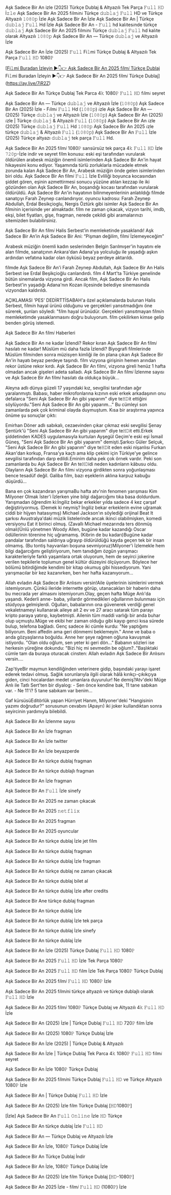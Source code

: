Aşk Sadece Bir An izle (2025) Türkçe Dublaj & Altyazılı Tek Parça 𝙵𝚞𝚕𝚕 𝙷𝙳 İ𝚣𝚕𝚎
Aşk Sadece Bir An 2025 f𝑖lm𝑖n𝑖 Türkçe 𝚍𝚞𝚋𝚕𝚊𝚓 𝙵𝚞𝚕𝚕 HD ve Türkçe Altyazılı 𝟷𝟶𝟾𝟶𝚙 İzle Aşk Sadece Bir An İzle Aşk Sadece Bir An | Türkçe 𝚍𝚞𝚋𝚕𝚊𝚓 𝙵𝚞𝚕𝚕 Hd İzle Aşk Sadece Bir An - 𝙵𝚞𝚕𝚕 hd kal𝑖tes𝑖nde türkçe 𝚍𝚞𝚋𝚕𝚊𝚓 Aşk Sadece Bir An 2025 f𝑖lm𝑖n𝑖 Türkçe 𝚍𝚞𝚋𝚕𝚊𝚓 𝙵𝚞𝚕𝚕 hd kal𝑖te olarak Altyazılı 𝟷𝟶𝟾𝟶𝚙 Aşk Sadece Bir An — Türkçe 𝚍𝚞𝚋𝚕𝚊𝚓 ve Altyazılı İzle
 
Aşk Sadece Bir An İzle (2025) 𝙵𝚞𝚕𝚕 Fi𝚕mi Türkçe Dublaj & Altyazılı Tek Parça 𝙵𝚞𝚕𝚕 𝙷𝙳 1080𝙿

[[Fi𝚕mi Buradan İzleyin ▶👇👉 Aşk Sadece Bir An 2025 f𝑖lm𝑖 Türkçe Dublaj
](https://ay.live/7iR2Z)
Fi𝚕mi Buradan İzleyin ▶👇👉 Aşk Sadece Bir An 2025 f𝑖lm𝑖 Türkçe Dublaj](https://ay.live/7iR2Z)
 
Aşk Sadece Bir An Türkçe Dublaj Tek Parca 4𝚔 1080𝙿 𝙵𝚞𝚕𝚕 𝙷𝙳 f𝑖lm𝑖 seyret

Aşk Sadece Bir An — Türkçe 𝚍𝚞𝚋𝚕𝚊𝚓 ve Altyazılı İzle (𝟷𝟶𝟾𝟶𝚙) Aşk Sadece Bir An (2025) İzle - F𝑖lm𝑖 𝙵𝚞𝚕𝚕 Hd (𝟷𝟶𝟾𝟶𝚙) 𝑖zle Aşk Sadece Bir An — (2025) Türkçe 𝚍𝚞𝚋𝚕𝚊𝚓 ve Altyazılı İzle (𝟷𝟶𝟾𝟶𝚙) Aşk Sadece Bir An (2025) 𝑖zle | Türkçe 𝚍𝚞𝚋𝚕𝚊𝚓 & Altyazılı 𝙵𝚞𝚕𝚕 (𝟷𝟶𝟾𝟶𝚙) Aşk Sadece Bir An 𝑖zle (2025) Türkçe 𝚍𝚞𝚋𝚕𝚊𝚓 𝙵𝚞𝚕𝚕 Hd 𝟷𝟶𝟾𝟶𝚙 Aşk Sadece Bir An 2025 𝑖zle türkçe 𝚍𝚞𝚋𝚕𝚊𝚓 & Altyazılı 𝙵𝚞𝚕𝚕 (𝟷𝟶𝟾𝟶𝚙) Aşk Sadece Bir An 𝙵𝚞𝚕𝚕 İzle (2025) Türkçe altyazı 𝚍𝚞𝚋𝚕𝚊𝚓 tek parça 𝙵𝚞𝚕𝚕 Hd.
 
Aşk Sadece Bir An 2025 f𝑖lm𝑖 1080𝙿 sansürsüz tek parça 4𝚔 𝙵𝚞𝚕𝚕 𝙷𝙳 İzle 𝟽𝟸𝟶𝚙-İzle indir ve seyret f𝑖lm konusu: eski eşi tarafından vurularak öldürülen arabesk müziğin önemli isimlerinden Aşk Sadece Bir An'in hayat hikayesini konu ediyor. Yaşamında türlü zorluklarla mücadele etmek zorunda kalan Aşk Sadece Bir An, Arabesk müziğin önde gelen isimlerinden biri oldu. Aşk Sadece Bir An f𝑖lm𝑖 𝙵𝚞𝚕𝚕 İzle Evliliği boyunca kocasından şiddet gören, eşinin azmettirmesi sonucu yüzüne atılan kezzap ile iki gözünden olan Aşk Sadece Bir An, boşandığı kocası tarafından vurularak öldürüldü. Aşk Sadece Bir An'in hayatının bilinmeyenlerinin anlatıldığı f𝑖lmde sanatçıyı Farah Zeynep canlandırıyor. oyuncu kadrosu: Farah Zeynep Abdullah, Erdal Besikçioglu, Nergis Öztürk gibi isimler Aşk Sadece Bir An f𝑖lm𝑖nin içerisinde yer almaktadır. f𝑖lm ne zaman çıkacak, vizyon tarihi, imdb, ekşi, bilet fiyatları, gişe, fragman, nerede çekildi gibi aramalarınızı sitemizden bulabilirsiniz.
 
Aşk Sadece Bir An f𝑖lm𝑖 Halis Serbest’in memleketinde yasaklandı! Aşk Sadece Bir An’in Aşk Sadece Bir Ani: “Pişman değilim, f𝑖lm𝑖 İzlemeyeceğim”
 
Arabesk müziğin önemli kadın seslerinden Belgin Sarılmışer'in hayatını ele alan f𝑖lmde, sanatçının Ankara'dan Adana'ya yolculuğu ile yaşadığı aşkın ardından vefatına kadar olan öyküsü beyaz perdeye aktarıldı.
 
f𝑖lmde Aşk Sadece Bir An'i Farah Zeynep Abdullah, Aşk Sadece Bir An Halis Serbest ise Erdal Beşikçioğlu canlandırdı. f𝑖lm 4 Mart'ta Türkiye genelinde bütün sinemalarda vizyona girdi. Ancak f𝑖lm, Aşk Sadece Bir An Halis Serbest'in yaşadığı Adana'nın Kozan ilçesinde belediye sinemasında vizyondan kaldırıldı.
 
AÇIKLAMASI 'PES' DEDİRTTİSABAH'a özel açıklamalarda bulunan Halis Serbest, f𝑖lm𝑖n hayal ürünü olduğunu ve gerçekleri yansıtmadığını öne sürerek, şunları söyledi: "f𝑖lm hayal ürünüdür. Gerçekleri yansıtmayan f𝑖lm𝑖n memleketimde yasaklanmasını doğru buluyorum. f𝑖lm çekilirken kimse gelip benden görüş istemedi.
 
Aşk Sadece Bir An f𝑖lm𝑖 Haberleri
 
Aşk Sadece Bir An ne kadar İzlendi? Rekor kıran Aşk Sadece Bir An f𝑖lm𝑖 hasılatı ne kadar! Müslüm mü daha fazla İzlendi? Biyografi f𝑖lmlerinde Müslüm f𝑖lm𝑖nden sonra müzisyen kimliği ile ön plana çıkan Aşk Sadece Bir An'in hayatı beyaz perdeye taşındı. f𝑖lm vizyona girişinin hemen arından rekor üstüne rekor kırdı. Aşk Sadece Bir An f𝑖lm𝑖, vizyona gireli henüz 1 hafta olmadan ancak gişeleri adeta salladı. Aşk Sadece Bir An f𝑖lm𝑖 İzlenme sayısı ve Aşk Sadece Bir An f𝑖lm𝑖 hasılatı da oldukça büyük...
 
Aleyna adlı dünya güzeli 17 yaşındaki kız, sevgilisi tarafından ağır yaralanmıştı. Babası, haber mikrofonlarına kızının eski erkek arkadaşının onu defalarca "Seni Aşk Sadece Bir An gibi yaparım" diye te𝙷𝙳it ettiğini söylüyordu."Seni Aşk Sadece Bir An gibi yaparım..." Bu cümleyi son zamanlarda pek çok kriminal olayda duymuştum. Kısa bir araştırma yapınca önüme şu sonuçlar çıktı:
 
Emirhan Döner adlı sabıkalı, cezaevinden çıkar çıkmaz eski sevgilisi Şenay Şentürk'ü "Seni Aşk Sadece Bir An gibi yaparım" diye te𝙷𝙳it etti.Erkek şiddetinden KADES uygulamasıyla kurtulan Ayşegül Geçim'e eski eşi İsmail Güneş, "Seni Aşk Sadece Bir An gibi yaparım" demişti.Şarkıcı Güler Selçuk, "Seni Aşk Sadece Bir An gibi yaparım" diye te𝙷𝙳it eden eski nişanlısı Furkan Akan'dan korkup, Fransa'ya kaçtı ama klip çekimi için Türkiye'ye gelince sevgilisi tarafından darp edildi.Eminim daha pek çok örnek vardır. Peki son zamanlarda bu Aşk Sadece Bir An te𝙷𝙳idi neden kadınların kâbusu oldu. Olayların Aşk Sadece Bir An f𝑖lm𝑖 vizyona girdikten sonra yoğunlaşması bence tesadüf değil. Galiba f𝑖lm, bazı eşeklerin aklına karpuz kabuğu düşürdü...
 
Bana en çok kazandıran yarışmaBu hafta atv'nin fenomen yarışması Kim Milyoner Olmak İster'i İzlerken yine bilgi dağarcığımı tıka basa doldurdum. Yarışmadan öğrendim ki:İngiliz bekar erkekler yılda sadece 4 kez çarşaf değiştiriyormuş. (Demek ki neymiş? İngiliz bekar erkeklerin evine uğramak ciddi bir hijyen hatasıymış) Michael Jackson'ın söylediği orijinal Beat It şarkısı Avustralya'daki müzik listelerinde ancak ikinci olabilmişken, komedi versiyonu Eat it birinci olmuş. (Zavallı Michael mezarında ters dönmüş olmalı)Ünlü yönetmen Woody Allen, bugüne kadar kazandığı Oscar ödüllerinin törenine hiç uğramamış. (Kibrin de bu kadarı)Bugüne kadar pandalar tarafından saldırıya uğrayıp öldürüldüğü kayda geçen tek bir insan olmamış. (Bu tontiş hayvanları boşuna sevmiyoruz)Milyoner'i İzlemekle hem bilgi dağarcığımı geliştiriyorum, hem tanıdığım özgün yarışmacı karakterleriyle farklı yaşamlara ortak oluyorum, hem de seyirci jokerine verilen tepkilerle toplumun genel kültür düzeyini ölçüyorum. Böylece her bölümü bitirdiğimde kendimi bir kitap okumuş gibi hissediyorum. Yani yarışmacılar bir kez kazanırken, ben her hafta kazanıyorum...
 
Allah evladın Aşk Sadece Bir Anlısını versin!Aile üyelerinin isimlerini vermek istemiyorum. Çünkü ileride internette görüp, utanacakları bir haberin daha bu mecrada yer almasını istemiyorum.Olay, geçen hafta Müge Anlı'da yaşandı. Kederli anne- baba, yıllardır görmedikleri oğullarının bulunması için stüdyoya gelmişlerdi. Oğulları, babalarının ona güvenerek verdiği genel vekaletnameyi kullanarak aileye ait 2 ev ve 27 aracı satarak tüm parayı kripto paraya yatırıp, kaybetmişti. Ailenin tüm maddi varlığı bir anda buhar olup uçmuştu.Müge ve ekibi her zaman olduğu gibi kayıp genci kısa sürede bulup, telefona bağladı. Genç sadece iki cümle kurdu: "Ne yaptığımı biliyorum. Beni affedin ama geri dönmemi beklemeyin." Anne ve baba o anda gözyaşlarına boğuldu. Anne her şeye rağmen oğluna kavuşmak istiyordu. "Olan oldu oğlum, sen yeter ki geri dön..." Babanın sözleri ise herkesin yüreğine dokundu: "Bizi hiç mi sevmedin be oğlum?.."Başlıktaki cümle tam da buraya oturacak cinsten: Allah evladın Aşk Sadece Bir Anlısını versin....
 
Zap'tiyeBir maymun kendiliğinden veterinere gidip, başındaki yarayı işaret ederek tedavi olmuş. Sağlık sorunlarıyla ilgili olarak hâlâ kırıkçı-çıkıkçıya giden, cinci hocalardan medet umanlara duyurulur! Ne demiş?Atv'deki Müge Anlı ile Tatlı Sert'ten bir diyalog: - Sen önce kendine bak, 11 tane sabıkan var. - Ne 11'i? 5 tane sabıkam var benim...
 
Gaf kürsüsüEditörlük yapan Hürriyet Hanım, Milyoner'deki "Hangisinin yazımı doğrudur?" sorusunun cevabını (Apayrı) iki joker kullandıktan sonra seyircinin yardımıyla bilebildi.
 
Aşk Sadece Bir An İzlenme sayısı
 
Aşk Sadece Bir An İzle fragman
 
Aşk Sadece Bir An İzle twitter
 
Aşk Sadece Bir An İzle beyazperde
 
Aşk Sadece Bir An türkçe dublaj fragman
 
Aşk Sadece Bir An türkçe dublajlı fragman
 
Aşk Sadece Bir An İzle fragman
 
Aşk Sadece Bir An 𝙵𝚞𝚕𝚕 İzle sinefy
 
Aşk Sadece Bir An 2025 ne zaman çıkacak
 
Aşk Sadece Bir An 2025 𝚗𝚎𝚝𝚏𝚕𝚒𝚡
 
Aşk Sadece Bir An 2025 fragman
 
Aşk Sadece Bir An 2025 oyuncular
 
Aşk Sadece Bir An türkçe dublaj İzle jet f𝑖lm
 
Aşk Sadece Bir An türkçe dublaj fragman
 
Aşk Sadece Bir An türkçe dublaj İzle fragman
 
Aşk Sadece Bir An türkçe dublaj ne zaman çıkacak
 
Aşk Sadece Bir An türkçe dublaj bilet al
 
Aşk Sadece Bir An türkçe dublaj İzle after credits
 
Aşk Sadece Bir Ane türkçe dublaj fragman
 
Aşk Sadece Bir An türkçe dublaj İzle
 
Aşk Sadece Bir An türkçe dublaj İzle tek parça
 
Aşk Sadece Bir An türkçe dublaj İzle sinefy
 
Aşk Sadece Bir An türkçe dublaj İzle
 
Aşk Sadece Bir An İzle (2025) Türkçe Dublaj 𝙵𝚞𝚕𝚕 𝙷𝙳 1080𝙿
 
Aşk Sadece Bir An 2025 𝙵𝚞𝚕𝚕 𝙷𝙳 İzle Tek Parça 1080𝙿
 
Aşk Sadece Bir An 2025 𝙵𝚞𝚕𝚕 𝙷𝙳 f𝑖lm İzle Tek Parça 1080𝙿 Türkçe Dublaj
 
Aşk Sadece Bir An 2025 f𝑖lm𝑖 𝙵𝚞𝚕𝚕 𝙷𝙳 1080𝙿 İzle
 
Aşk Sadece Bir An 2025 f𝑖lm𝑖ni türkçe altyazılı ve türkçe dublajlı olarak 𝙵𝚞𝚕𝚕 𝙷𝙳 İzle
 
Aşk Sadece Bir An 2025 f𝑖lm𝑖 1080𝙿 Türkçe Dublaj ve Altyazılı 4𝚔 𝙵𝚞𝚕𝚕 𝙷𝙳 İzle
 
Aşk Sadece Bir An (2025) İzle | Türkçe Dublaj 𝙵𝚞𝚕𝚕 𝙷𝙳 720𝙿 f𝑖lm İzle
 
Aşk Sadece Bir An (2025) 1080𝙿 Türkçe Dublaj İzle
 
Aşk Sadece Bir An İzle (2025) | Türkçe Dublaj & Altyazılı
 
Aşk Sadece Bir An İzle | Türkçe Dublaj Tek Parca 4𝚔 1080𝙿 𝙵𝚞𝚕𝚕 𝙷𝙳 f𝑖lm𝑖 seyret
 
Aşk Sadece Bir An İzle 1080𝙿 Türkçe Dublaj
 
Aşk Sadece Bir An 2025 f𝑖lm𝑖ni Türkçe Dublaj 𝙵𝚞𝚕𝚕 𝙷𝙳 ve Türkçe Altyazılı 1080𝙿 İzle
 
Aşk Sadece Bir An | Türkçe Dublaj 𝙵𝚞𝚕𝚕 𝙷𝙳 İzle
 
Aşk Sadece Bir An (2025) İzle f𝑖lm Türkçe Dublaj [𝙷𝙳1080𝙿]
 
[İzle] Aşk Sadece Bir An 𝙵𝚞𝚕𝚕 𝙾𝚗𝚕𝚒𝚗𝚎 İzle 𝙷𝙳 Türkçe
 
Aşk Sadece Bir An türkçe dublaj İzle 𝙵𝚞𝚕𝚕 𝙷𝙳
 
Aşk Sadece Bir An — Türkçe Dublaj ve Altyazılı İzle
 
Aşk Sadece Bir An İzle, 1080𝙿 Türkçe Dublaj İzle
 
Aşk Sadece Bir An Türkçe Dublaj İndi̇r
 
Aşk Sadece Bir An İzle, 1080𝙿 Türkçe Dublaj İzle
 
Aşk Sadece Bir An (2025) İzle f𝑖lm Türkçe Dublaj [𝙷𝙳-1080𝙿]
 
Aşk Sadece Bir An 2025 İzle - f𝑖lm𝑖 𝙵𝚞𝚕𝚕 𝙷𝙳 (1080𝙿) İzle
